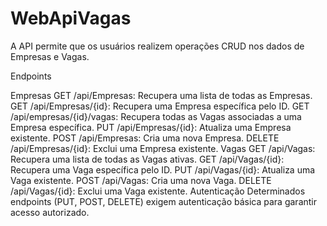 # WebApiVagas
A API permite que os usuários realizem operações CRUD nos dados de Empresas e Vagas.

Endpoints

Empresas
GET /api/Empresas: Recupera uma lista de todas as Empresas.
GET /api/Empresas/{id}: Recupera uma Empresa específica pelo ID.
GET /api/empresas/{id}/vagas: Recupera todas as Vagas associadas a uma Empresa específica.
PUT /api/Empresas/{id}: Atualiza uma Empresa existente.
POST /api/Empresas: Cria uma nova Empresa.
DELETE /api/Empresas/{id}: Exclui uma Empresa existente.
Vagas
GET /api/Vagas: Recupera uma lista de todas as Vagas ativas.
GET /api/Vagas/{id}: Recupera uma Vaga específica pelo ID.
PUT /api/Vagas/{id}: Atualiza uma Vaga existente.
POST /api/Vagas: Cria uma nova Vaga.
DELETE /api/Vagas/{id}: Exclui uma Vaga existente.
Autenticação
Determinados endpoints (PUT, POST, DELETE) exigem autenticação básica para garantir acesso autorizado.
